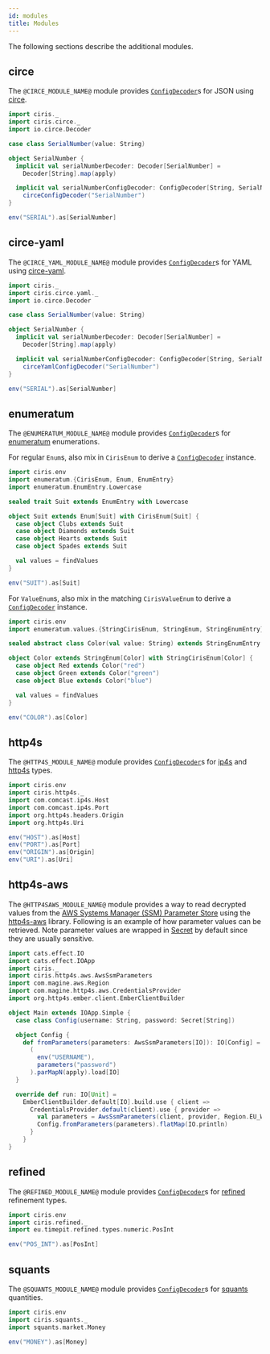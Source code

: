 ```yaml
---
id: modules
title: Modules
---
```


The following sections describe the additional modules.

## circe

The `@CIRCE_MODULE_NAME@` module provides [`ConfigDecoder`][configdecoder]s for JSON using [circe](https://github.com/circe/circe).

```scala mdoc
import ciris._
import ciris.circe._
import io.circe.Decoder

case class SerialNumber(value: String)

object SerialNumber {
  implicit val serialNumberDecoder: Decoder[SerialNumber] =
    Decoder[String].map(apply)

  implicit val serialNumberConfigDecoder: ConfigDecoder[String, SerialNumber] =
    circeConfigDecoder("SerialNumber")
}

env("SERIAL").as[SerialNumber]
```

## circe-yaml

The `@CIRCE_YAML_MODULE_NAME@` module provides [`ConfigDecoder`][configdecoder]s for YAML using [circe-yaml](https://github.com/circe/circe-yaml).

```scala mdoc:reset
import ciris._
import ciris.circe.yaml._
import io.circe.Decoder

case class SerialNumber(value: String)

object SerialNumber {
  implicit val serialNumberDecoder: Decoder[SerialNumber] =
    Decoder[String].map(apply)

  implicit val serialNumberConfigDecoder: ConfigDecoder[String, SerialNumber] =
    circeYamlConfigDecoder("SerialNumber")
}

env("SERIAL").as[SerialNumber]
```

## enumeratum

The `@ENUMERATUM_MODULE_NAME@` module provides [`ConfigDecoder`][configdecoder]s for [enumeratum](https://github.com/lloydmeta/enumeratum) enumerations.

For regular `Enum`s, also mix in `CirisEnum` to derive a [`ConfigDecoder`][configdecoder] instance.

```scala mdoc:reset
import ciris.env
import enumeratum.{CirisEnum, Enum, EnumEntry}
import enumeratum.EnumEntry.Lowercase

sealed trait Suit extends EnumEntry with Lowercase

object Suit extends Enum[Suit] with CirisEnum[Suit] {
  case object Clubs extends Suit
  case object Diamonds extends Suit
  case object Hearts extends Suit
  case object Spades extends Suit

  val values = findValues
}

env("SUIT").as[Suit]
```

For `ValueEnum`s, also mix in the matching `CirisValueEnum` to derive a [`ConfigDecoder`][configdecoder] instance.

```scala mdoc:reset
import ciris.env
import enumeratum.values.{StringCirisEnum, StringEnum, StringEnumEntry}

sealed abstract class Color(val value: String) extends StringEnumEntry

object Color extends StringEnum[Color] with StringCirisEnum[Color] {
  case object Red extends Color("red")
  case object Green extends Color("green")
  case object Blue extends Color("blue")

  val values = findValues
}

env("COLOR").as[Color]
```

## http4s

The `@HTTP4S_MODULE_NAME@` module provides [`ConfigDecoder`][configdecoder]s for [ip4s](https://github.com/Comcast/ip4s) and [http4s](https://github.com/http4s/http4s) types.

```scala mdoc:reset
import ciris.env
import ciris.http4s._
import com.comcast.ip4s.Host
import com.comcast.ip4s.Port
import org.http4s.headers.Origin
import org.http4s.Uri

env("HOST").as[Host]
env("PORT").as[Port]
env("ORIGIN").as[Origin]
env("URI").as[Uri]
```

## http4s-aws

The `@HTTP4SAWS_MODULE_NAME@` module provides a way to read decrypted values from the [AWS Systems Manager (SSM) Parameter Store](https://docs.aws.amazon.com/systems-manager/latest/userguide/systems-manager-parameter-store.html) using the [http4s-aws](https://github.com/maginepro/http4s-aws) library. Following is an example of how parameter values can be retrieved. Note parameter values are wrapped in [Secret](configurations.md#secrets) by default since they are usually sensitive.

```scala mdoc:reset
import cats.effect.IO
import cats.effect.IOApp
import ciris._
import ciris.http4s.aws.AwsSsmParameters
import com.magine.aws.Region
import com.magine.http4s.aws.CredentialsProvider
import org.http4s.ember.client.EmberClientBuilder

object Main extends IOApp.Simple {
  case class Config(username: String, password: Secret[String])

  object Config {
    def fromParameters(parameters: AwsSsmParameters[IO]): IO[Config] =
      (
        env("USERNAME"),
        parameters("password")
      ).parMapN(apply).load[IO]
  }

  override def run: IO[Unit] =
    EmberClientBuilder.default[IO].build.use { client =>
      CredentialsProvider.default(client).use { provider =>
        val parameters = AwsSsmParameters(client, provider, Region.EU_WEST_1)
        Config.fromParameters(parameters).flatMap(IO.println)
      }
    }
}
```

## refined

The `@REFINED_MODULE_NAME@` module provides [`ConfigDecoder`][configdecoder]s for [refined](https://github.com/fthomas/refined) refinement types.

```scala mdoc:reset
import ciris.env
import ciris.refined._
import eu.timepit.refined.types.numeric.PosInt

env("POS_INT").as[PosInt]
```

## squants

The `@SQUANTS_MODULE_NAME@` module provides [`ConfigDecoder`][configdecoder]s for [squants](https://github.com/typelevel/squants) quantities.

```scala mdoc:reset
import ciris.env
import ciris.squants._
import squants.market.Money

env("MONEY").as[Money]
```

[configdecoder]: @API_BASE_URL@/ConfigDecoder.html
